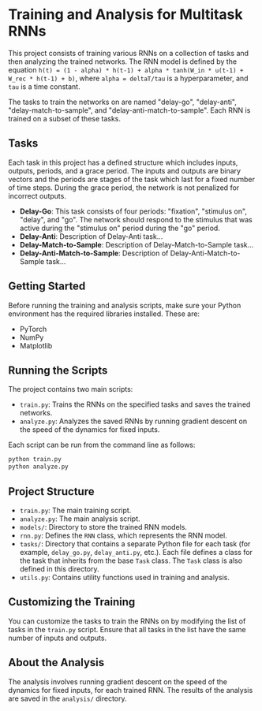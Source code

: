 # Training and Analysis for Multitask RNNs

This project consists of training various RNNs on a collection of tasks and then analyzing the trained networks. The RNN model is defined by the equation `h(t) = (1 - alpha) * h(t-1) + alpha * tanh(W_in * u(t-1) + W_rec * h(t-1) + b)`, where `alpha = deltaT/tau` is a hyperparameter, and `tau` is a time constant. 

The tasks to train the networks on are named "delay-go", "delay-anti", "delay-match-to-sample", and "delay-anti-match-to-sample". Each RNN is trained on a subset of these tasks. 

## Tasks

Each task in this project has a defined structure which includes inputs, outputs, periods, and a grace period. The inputs and outputs are binary vectors and the periods are stages of the task which last for a fixed number of time steps. During the grace period, the network is not penalized for incorrect outputs.

- **Delay-Go**: This task consists of four periods: "fixation", "stimulus on", "delay", and "go". The network should respond to the stimulus that was active during the "stimulus on" period during the "go" period.
- **Delay-Anti**: Description of Delay-Anti task...
- **Delay-Match-to-Sample**: Description of Delay-Match-to-Sample task...
- **Delay-Anti-Match-to-Sample**: Description of Delay-Anti-Match-to-Sample task...

## Getting Started

Before running the training and analysis scripts, make sure your Python environment has the required libraries installed. These are: 

- PyTorch
- NumPy
- Matplotlib

## Running the Scripts

The project contains two main scripts: 

- `train.py`: Trains the RNNs on the specified tasks and saves the trained networks.
- `analyze.py`: Analyzes the saved RNNs by running gradient descent on the speed of the dynamics for fixed inputs.

Each script can be run from the command line as follows:

```bash
python train.py
python analyze.py
```

## Project Structure

- `train.py`: The main training script.
- `analyze.py`: The main analysis script.
- `models/`: Directory to store the trained RNN models.
- `rnn.py`: Defines the `RNN` class, which represents the RNN model.
- `tasks/`: Directory that contains a separate Python file for each task (for example, `delay_go.py`, `delay_anti.py`, etc.). Each file defines a class for the task that inherits from the base `Task` class. The `Task` class is also defined in this directory.
- `utils.py`: Contains utility functions used in training and analysis.

## Customizing the Training

You can customize the tasks to train the RNNs on by modifying the list of tasks in the `train.py` script. Ensure that all tasks in the list have the same number of inputs and outputs.

## About the Analysis

The analysis involves running gradient descent on the speed of the dynamics for fixed inputs, for each trained RNN. The results of the analysis are saved in the `analysis/` directory.